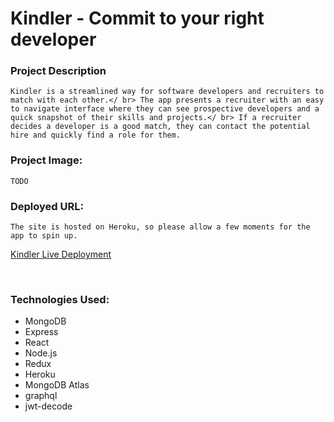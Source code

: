 
# Kindler - Commit to your right developer


### Project Description

```
Kindler is a streamlined way for software developers and recruiters to match with each other.</ br> The app presents a recruiter with an easy to navigate interface where they can see prospective developers and a quick snapshot of their skills and projects.</ br> If a recruiter decides a developer is a good match, they can contact the potential hire and quickly find a role for them.
 ```


### Project Image: 
``
TODO
``
<br>

### Deployed URL:


```
The site is hosted on Heroku, so please allow a few moments for the app to spin up.
```

[Kindler Live Deployment](https://guarded-castle-49878.herokuapp.com/)

<br>

### Technologies Used:
- MongoDB
- Express
- React
- Node.js
- Redux
- Heroku
- MongoDB Atlas
- graphql
- jwt-decode





